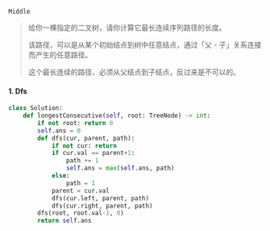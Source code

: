 `Middle`

> 给你一棵指定的二叉树，请你计算它最长连续序列路径的长度。
>
> 该路径，可以是从某个初始结点到树中任意结点，通过「父 - 子」关系连接而产生的任意路径。
>
> 这个最长连续的路径，必须从父结点到子结点，反过来是不可以的。
>

#### 1. Dfs

```python
class Solution:
    def longestConsecutive(self, root: TreeNode) -> int:
        if not root: return 0
        self.ans = 0
        def dfs(cur, parent, path):
            if not cur: return 
            if cur.val == parent+1:
                path += 1
                self.ans = max(self.ans, path)
            else:
                path = 1
            parent = cur.val
            dfs(cur.left, parent, path)
            dfs(cur.right, parent, path)
        dfs(root, root.val-1, 0)
        return self.ans
```

